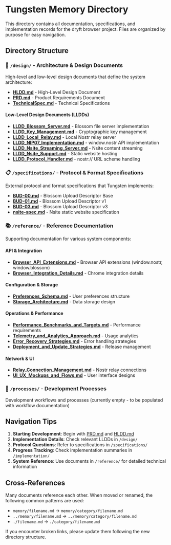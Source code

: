 # Tungsten Memory Directory

This directory contains all documentation, specifications, and implementation records for the dryft browser project. Files are organized by purpose for easy navigation.

## Directory Structure

### 📐 `/design/` - Architecture & Design Documents
High-level and low-level design documents that define the system architecture:

- **[HLDD.md](design/HLDD.md)** - High-Level Design Document
- **[PRD.md](design/PRD.md)** - Product Requirements Document  
- **[TechnicalSpec.md](design/TechnicalSpec.md)** - Technical Specifications

#### Low-Level Design Documents (LLDDs)
- **[LLDD_Blossom_Server.md](design/LLDD_Blossom_Server.md)** - Blossom file server implementation
- **[LLDD_Key_Management.md](design/LLDD_Key_Management.md)** - Cryptographic key management
- **[LLDD_Local_Relay.md](design/LLDD_Local_Relay.md)** - Local Nostr relay server
- **[LLDD_NIP07_Implementation.md](design/LLDD_NIP07_Implementation.md)** - window.nostr API implementation
- **[LLDD_Nsite_Streaming_Server.md](design/LLDD_Nsite_Streaming_Server.md)** - Nsite content streaming
- **[LLDD_Nsite_Support.md](design/LLDD_Nsite_Support.md)** - Static website hosting
- **[LLDD_Protocol_Handler.md](design/LLDD_Protocol_Handler.md)** - nostr:// URL scheme handling

### 📋 `/specifications/` - Protocol & Format Specifications
External protocol and format specifications that Tungsten implements:

- **[BUD-00.md](specifications/BUD-00.md)** - Blossom Upload Descriptor Base
- **[BUD-01.md](specifications/BUD-01.md)** - Blossom Upload Descriptor v1
- **[BUD-03.md](specifications/BUD-03.md)** - Blossom Upload Descriptor v3
- **[nsite-spec.md](specifications/nsite-spec.md)** - Nsite static website specification

### 📚 `/reference/` - Reference Documentation
Supporting documentation for various system components:

#### API & Integration
- **[Browser_API_Extensions.md](reference/Browser_API_Extensions.md)** - Browser API extensions (window.nostr, window.blossom)
- **[Browser_Integration_Details.md](reference/Browser_Integration_Details.md)** - Chrome integration details

#### Configuration & Storage  
- **[Preferences_Schema.md](reference/Preferences_Schema.md)** - User preferences structure
- **[Storage_Architecture.md](reference/Storage_Architecture.md)** - Data storage design

#### Operations & Performance
- **[Performance_Benchmarks_and_Targets.md](reference/Performance_Benchmarks_and_Targets.md)** - Performance requirements
- **[Telemetry_and_Analytics_Approach.md](reference/Telemetry_and_Analytics_Approach.md)** - Usage analytics
- **[Error_Recovery_Strategies.md](reference/Error_Recovery_Strategies.md)** - Error handling strategies
- **[Deployment_and_Update_Strategies.md](reference/Deployment_and_Update_Strategies.md)** - Release management

#### Network & UI
- **[Relay_Connection_Management.md](reference/Relay_Connection_Management.md)** - Nostr relay connections
- **[UI_UX_Mockups_and_Flows.md](reference/UI_UX_Mockups_and_Flows.md)** - User interface designs

### 🔄 `/processes/` - Development Processes
Development workflows and processes (currently empty - to be populated with workflow documentation)

## Navigation Tips

1. **Starting Development**: Begin with [PRD.md](design/PRD.md) and [HLDD.md](design/HLDD.md)
2. **Implementation Details**: Check relevant LLDDs in `/design/` 
3. **Protocol Questions**: Refer to specifications in `/specifications/`
4. **Progress Tracking**: Check implementation summaries in `/implementation/`
5. **System Reference**: Use documents in `/reference/` for detailed technical information

## Cross-References

Many documents reference each other. When moved or renamed, the following common patterns are used:
- `memory/filename.md` → `memory/category/filename.md`
- `../memory/filename.md` → `../memory/category/filename.md`
- `./filename.md` → `./category/filename.md`

If you encounter broken links, please update them following the new directory structure.